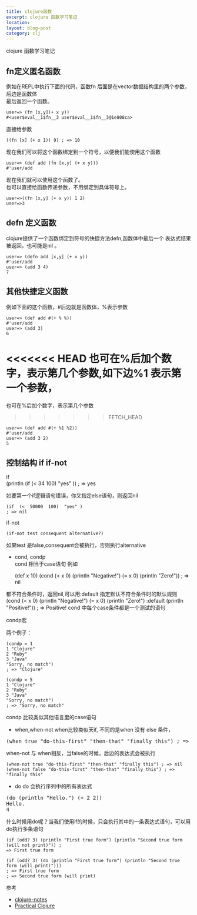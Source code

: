 ```yaml
---
title: clojure函数
excerpt: clojure 函数学习笔记
location: 
layout: blog-post
category: clj
---
```

clojure 函数学习笔记

fn定义匿名函数
------------------

例如在REPL中执行下面的代码，函数fn 后面是在vector数据结构里的两个参数，后边是函数体      
最后返回一个函数。    

	user=> (fn [x,y](+ x y))
	#<user$eval__1$fn__3 user$eval__1$fn__3@1e808ca>

直接给参数       

	((fn [x] (+ x 1)) 9) ; => 10

现在我们可以将这个函数绑定到一个符号，以便我们能使用这个函数      

	user=> (def add (fn [x,y] (+ x y)))
	#'user/add

现在我们就可以使用这个函数了。     
也可以直接给函数传递参数，不用绑定到具体符号上。     

	user=>((fn [x,y] (+ x y)) 1 2)
	user=>3

defn 定义函数
----------------
clojure提供了一个函数绑定到符号的快捷方法defn,函数体中最后一个
表达式结果被返回，也可能是nil 。

	user=> (defn add [x,y] (+ x y))
	#'user/add
	user=> (add 3 4)
	7

其他快捷定义函数
-------------------
例如下面的这个函数，#后边就是函数体，%表示参数        

	user=> (def add #(+ % %)) 
	#'user/add
	user=> (add 3)
	6

<<<<<<< HEAD
也可在%后加个数字，表示第几个参数,如下边%1 表示第一个参数，     
=======
也可在%后加个数字，表示第几个参数     
>>>>>>> FETCH_HEAD
	
	user=> (def add #(+ %1 %2))
	#'user/add
	user=> (add 3 2)
	5

控制结构 if if-not 
-----------------------------

if    
	(println (if  (<  34  100)  "yes" ))
	; => yes

如要第一个if逻辑语句错误，你又指定else语句，则返回nil     

	(if  (<  50000  100)  "yes" )
	; => nil

if-not

	(if-not test consequent alternative?)

如果test 是false,consequent会被执行，否则执行alternative     

*  cond, condp     
cond 相当于case语句 例如     

	(def x 10)
	(cond
	(< x 0) (println "Negative!")
	(= x 0) (println "Zero!"))
	; => nil

都不符合条件时，返回nil,可以用:default 指定默认不符合条件时的默认规则         
	(cond
	(< x 0) (println "Negative!")
	(= x 0) (println "Zero!")
	:default (println "Positive!"))
	; => Positive!
cond  中每个case条件都是一个测试的语句    

condp宏

两个例子：   

	(condp = 1
	1 "Clojure"
	2 "Ruby"
	3 "Java"
	"Sorry, no match")
	; => "Clojure"

	(condp = 5
	1 "Clojure"
	2 "Ruby"
	3 "Java"
	"Sorry, no match")
	; => "Sorry, no match"

condp 比较类似其他语言里的case语句

* when,when-not 
when比较类似天if, 不同的是when 没有 else 条件， 
	
<pre>
(when true "do-this-first" "then-that" "finally this") ; => "finally this"
</pre>

when-not 与 when相反，当false的时候，后边的表达式会被执行     

	(when-not true "do-this-first" "then-that" "finally this") ; => nil
	(when-not false "do-this-first" "then-that" "finally this") ; => "finally this"

* do 
do 会执行序列中的所有表达式      
	
<pre>
(do (println "Hello.") (+ 2 2))
Hello.
4
</pre>

什么时候用do呢？当我们使用if的时候，只会执行其中的一条表达式语句，可以用do执行多条语句      

	(if (odd? 3) (println "First true form") (println "Second true form (will not print)")) ;
	=> First true form

	(if (odd? 3) (do (println "First true form") (println "Second true form (will print)")))
	; => First true form
	; => Second true form (will print)


参考
*  [clojure-notes](http://clojure-notes.rubylearning.org/)
* [Practical Clojure](http://shu.im/books/4e9af8976cccb37698000531)

